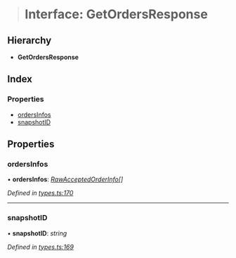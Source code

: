 > # Interface: GetOrdersResponse

## Hierarchy

* **GetOrdersResponse**

## Index

### Properties

* [ordersInfos](_types_.getordersresponse.md#ordersinfos)
* [snapshotID](_types_.getordersresponse.md#snapshotid)

## Properties

###  ordersInfos

• **ordersInfos**: *[RawAcceptedOrderInfo](_types_.rawacceptedorderinfo.md)[]*

*Defined in [types.ts:170](https://github.com/0xProject/0x-mesh/blob/01a8c7e/rpc/clients/typescript/src/types.ts#L170)*

___

###  snapshotID

• **snapshotID**: *string*

*Defined in [types.ts:169](https://github.com/0xProject/0x-mesh/blob/01a8c7e/rpc/clients/typescript/src/types.ts#L169)*